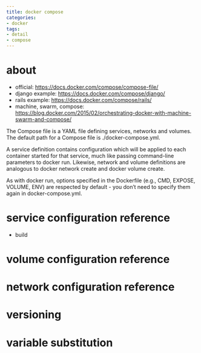 ```yaml
---
title: docker compose
categories:
- docker
tags:
- detail
- compose
---
```


# about

- official: https://docs.docker.com/compose/compose-file/
- django example: https://docs.docker.com/compose/django/
- rails example: https://docs.docker.com/compose/rails/
- machine, swarm, compose: https://blog.docker.com/2015/02/orchestrating-docker-with-machine-swarm-and-compose/

The Compose file is a YAML file defining services, networks and volumes. The default path for a Compose file is ./docker-compose.yml.

A service definition contains configuration which will be applied to each container started for that service, much like passing command-line parameters to docker run. Likewise, network and volume definitions are analogous to docker network create and docker volume create.

As with docker run, options specified in the Dockerfile (e.g., CMD, EXPOSE, VOLUME, ENV) are respected by default - you don’t need to specify them again in docker-compose.yml.

# service configuration reference

- build

# volume configuration reference

# network configuration reference

# versioning

# variable substitution
